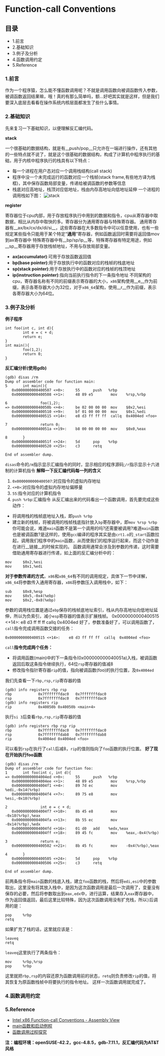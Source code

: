 # Function-call Conventions
## 目录
- 1.前言
- 2.基础知识
- 3.例子及分析
- 4.函数调用约定
- 5.Reference
### 1.前言
作为一个程序猿，怎么能不懂函数调用呢？不就是调用函数向被调函数传入参数，被调函数返回结果嘛，哦！真的有那么简单吗，额...好吧其实就是这样，但是我们要深入底层去看看在操作系统内核层面都发生了些什么事情。
### 2.基础知识
先来复习一下基础知识，以便理解反汇编代码。

__stack__

一个很基础的数据结构，就是有__push/pop__只允许在一端进行操作，还有其他的一些特点就不说了，就是这个很基础的数据结构，构成了计算机中程序执行的基础，用于内核中程序执行的栈具有以下特点：
- 每一个进程在用户态对应一个调用栈结构(call stack)
- 程序中没一个未完成运行的函数对应一个栈帧(stack frame,有些地方译为栈框)，其中保存函数局部变量，传递给被调函数的参数等信息
- 栈底对应高地址，栈顶对应低地址，栈由内存高地址向低地址延伸
一个进程的调用栈如下图：
![stack](./Images/stack.png)

__register__

寄存器位于cpu内部，用于存放程序执行中用到的数据和指令，cpu从寄存器中取数据，相比从内存中取快的多。寄存器分为通用寄存器与特殊寄存器。
通用寄存器有__ax/bx/cx/dx/di/si__，这些寄存器在大多数指令中可以任意使用，也有一些规定某些指令只能用于某个特定“__通用__”寄存器，例如函数返回时需要将返回值mov到ax寄存器中
特殊寄存器中有__bp/sp/ip__等，特殊寄存器有特定用途，例如__sp__寄存器用于存放栈帧地址，不用与存放局部变量。
- __ax(accumulator)__:可用于存放函数返回值
- __bp(base pointer)__:用于存放执行中的函数对应的栈帧的栈底地址
- __sp(stack pointer)__:用于存放执行中的函数对应的栈帧的栈顶地址
- __ip(instruction pointer)__:指向当前执行指令的下一条指令地址
不同架构的cpu，寄存器名称有不同的前缀表示寄存器的大小，`x86`架构使用__e__作为前缀，表示各寄存器大小为32位，对于`x86_64`架构，使用__r__作为前缀，表示各寄存器大小为64位。
### 3.例子及分析
__例子程序__
```
int foo(int c, int d){
        int e = c + d;
        return e;
}
int main(){
        foo(1,2);
        return 0;
}
```
__反汇编分析(使用gdb)__
```
(gdb) disas /rm
Dump of assembler code for function main:
5       int main(){
   0x0000000000400507 <+0>:     55      push   %rbp
   0x0000000000400508 <+1>:     48 89 e5        mov    %rsp,%rbp

6               foo(1,2);
=> 0x000000000040050b <+4>:     be 02 00 00 00  mov    $0x2,%esi
   0x0000000000400510 <+9>:     bf 01 00 00 00  mov    $0x1,%edi
   0x0000000000400515 <+14>:    e8 d3 ff ff ff  callq  0x4004ed <foo>

7               return 0;
   0x000000000040051a <+19>:    b8 00 00 00 00  mov    $0x0,%eax

8       }
   0x000000000040051f <+24>:    5d      pop    %rbp
   0x0000000000400520 <+25>:    c3      retq   

End of assembler dump.
```
`disas`命令的`/m`指示显示汇编指令的同时，显示相应的程序源码;`/r`指示显示十六进制的计算机指令
__解释一下反汇编代码每一列的含义__
1. `0x0000000000400507`:对应指令的虚拟内存地址
2. `<+0>`:对应指令的虚拟内存地址偏移量
3. `55`:指令对应的计算机指令
4. `push %rbp`:汇编指令
从反汇编出来的代码看出一个函数调用，首先要完成这些动作：
- 将调用栈的栈帧底地址入栈，即`push %rbp`
- 建立新的栈帧，将被调用的栈帧栈底指针放入`bp`寄存器中，即`mov %rsp %rbp`
你可能会说，难道`main`函数不是第一个调用的吗?还需要被调用?难道`main`函数也是被调函数?是这样的，使用`gcc`编译的程序其实是由`crt1.o`的`_start`函数拉起，调用我们程序中的`main`函数，从而使我们的程序运行起来，而这个动作是在进行__链接__的时候实现的。
函数调用通常会涉及到参数的传递，这时需要借助通用寄存器进行传递，如上面的反汇编分析中的：
```
mov     $0x2,%esi
mov     $0x1,%edi
```
__对于参数传递的方式__，`x86`和`x86_64`有不同的调用规定，具体下一节中详解，`x86_64`将参数传入通用寄存器，`x86`将参数压入调用栈中，如下：
```
sub     $0x8,%esp
mov     $0x5,-0x4(%ebp)
mov     $0x2,-0x8(%ebp)
```
参数的调用栈位置是通过`ebp`保存的栈帧底地址索引，栈从内存高地址向低地址延伸，所以为负索引，减小`esp`寄存器的值表示扩展栈帧。   0x0000000000400515 <+14>:    e8 d3 ff ff ff  callq  0x4004ed <foo>
好了，参数准备好了，可以调用函数了，`call`指令完成调用函数交接的任务：
```
0x0000000000400515 <+14>:    e8 d3 ff ff ff  callq  0x4004ed <foo>
```
`call`__指令完成两个任务：__
- 将调用函数(main)中的下一条指令(0x000000000040051a)入栈，被调函数返回后取这条指令继续执行，64位`rsp`寄存器的值减8
- 修改指令指针寄存器`rip`的值，指向被调函数(foo)的执行位置，及`0x4004ed`

我们先查看一下`rbp,rsp,rip`寄存器的值
```
(gdb) info registers rbp rsp
rbp            0x7fffffffdac0   0x7fffffffdac0
rsp            0x7fffffffdac0   0x7fffffffdac0
(gdb) info registers rip
rip            0x40050b 0x40050b <main+4>
```
执行`si 3`后查看`rbp,rsp,rip`寄存器的值
```
(gdb) info registers rbp rsp rip
rbp            0x7fffffffdac0   0x7fffffffdac0
rsp            0x7fffffffdab8   0x7fffffffdab8
rip            0x4004ed 0x4004ed <foo>
```
可以看到`rsp`在执行了`call`后减8，`rip`的值则指向了`foo`函数的执行位置。
__好了现在开始执行foo函数__
```
(gdb) disas /rm
Dump of assembler code for function foo:
1       int foo(int c, int d){
=> 0x00000000004004ed <+0>:     55      push   %rbp
   0x00000000004004ee <+1>:     48 89 e5        mov    %rsp,%rbp
   0x00000000004004f1 <+4>:     89 7d ec        mov    %edi,-0x14(%rbp)
   0x00000000004004f4 <+7>:     89 75 e8        mov    %esi,-0x18(%rbp)

2               int e = c + d;
   0x00000000004004f7 <+10>:    8b 45 e8        mov    -0x18(%rbp),%eax
   0x00000000004004fa <+13>:    8b 55 ec        mov    -0x14(%rbp),%edx
   0x00000000004004fd <+16>:    01 d0   add    %edx,%eax
   0x00000000004004ff <+18>:    89 45 fc        mov    %eax,-0x4(%rbp)

3               return e;
   0x0000000000400502 <+21>:    8b 45 fc        mov    -0x4(%rbp),%eax

4       }
   0x0000000000400505 <+24>:    5d      pop    %rbp
   0x0000000000400506 <+25>:    c3      retq   

End of assembler dump.
```
前两条指令将`main`函数的栈底入栈，建立`foo`函数的栈，然后将`edi,esi`中的参数取出，这里没有将其放入栈中，是因为这次函数调用是最后一次调用了，变量没有保存的必要，然后将参数取出到`eax,edx`中，进行运算，结果存入`eax`寄存器中，作为返回值返回，最后这里比较特殊，因为这次函数调用没有扩充栈，所以`}`后调用的是：
```
pop     %rbp
retq
```
如果扩充了栈的话，这里就应该是：
```
leaveq
retq
```
`leaveq`这里执行了两条指令：
```
mov     %rbp,%rsp
pop     %rbp
```
这里就把`rbp,rsp`的内容还原为函数调用前的状态，`retq`则负责修改`rip`的值，将其恢复为原函数栈帧中将要执行的指令地址。
这样一次函数调用就完成了。
### 4.函数调用约定

### 5.Reference
- [Intel x86 Function-call Conventions - Assembly View](http://www.unixwiz.net/techtips/win32-callconv-asm.html)
- [main函数和启动例程](http://docs.linuxtone.org/ebooks/C&CPP/c/ch19s02.html)
- [函数调用过程探究](http://www.cnblogs.com/bangerlee/archive/2012/05/22/2508772.html)

__注：编程环境：openSUSE-42.2，gcc-4.8.5，gdb-7.11.1，反汇编代码为AT&T风格__

